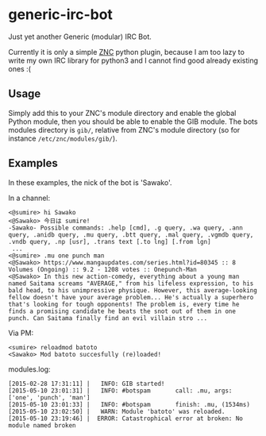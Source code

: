 # generic-irc-bot
Just yet another Generic (modular) IRC Bot.

Currently it is only a simple [ZNC](http://wiki.znc.in/ZNC) python plugin,
because I am too lazy to write my own IRC library for python3 and I cannot find good already existing ones :(


## Usage

Simply add this to your ZNC's module directory and enable the global Python module, then you should be able to enable the GIB module.
The bots modules directory is `gib/`, relative from ZNC's module directory (so for instance `/etc/znc/modules/gib/`).


## Examples

In these examples, the nick of the bot is 'Sawako'.

In a channel:  

    <@sumire> hi Sawako
    <@Sawako> 今日は sumire!
    -Sawako- Possible commands: .help [cmd], .g query, .wa query, .ann query, .anidb query, .mu query, .btt query, .mal query, .vgmdb query, .vndb query, .np [usr], .trans text [.to lng] [.from lgn]
     ...
    <@sumire> .mu one punch man
    <@Sawako> https://www.mangaupdates.com/series.html?id=80345 :: 8 Volumes (Ongoing) :: 9.2 - 1208 votes :: Onepunch-Man
    <@Sawako> In this new action-comedy, everything about a young man named Saitama screams "AVERAGE," from his lifeless expression, to his bald head, to his unimpressive physique. However, this average-looking fellow doesn't have your average problem... He's actually a superhero that's looking for tough opponents! The problem is, every time he finds a promising candidate he beats the snot out of them in one punch. Can Saitama finally find an evil villain stro ...


Via PM:  

    <sumire> reloadmod batoto
    <Sawako> Mod batoto succesfully (re)loaded!


modules.log:

    [2015-02-28 17:31:11] |   INFO: GIB started!
    [2015-05-10 23:01:31] |   INFO: #botspam       call: .mu, args: ['one', 'punch', 'man']
    [2015-05-10 23:01:33] |   INFO: #botspam       finish: .mu, (1534ms)
    [2015-05-10 23:02:50] |   WARN: Module 'batoto' was reloaded.
    [2015-05-10 23:19:46] |  ERROR: Catastrophical error at broken: No module named broken
